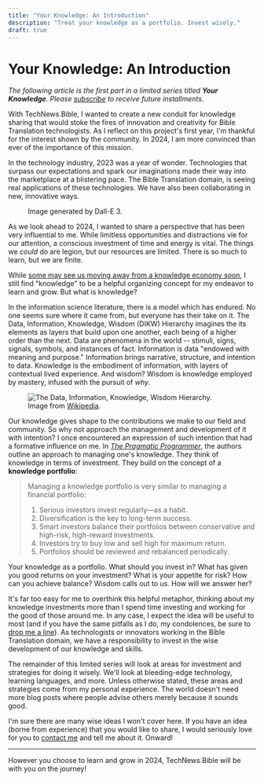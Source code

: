 ```yaml
---
title: "Your Knowledge: An Introduction"
description: "Treat your knowledge as a portfolio. Invest wisely."
draft: true
---
```

# Your Knowledge: An Introduction

*The following article is the first part in a limited series titled **Your Knowledge**. Please [subscribe](/) to receive future installments.*

With TechNews.Bible, I wanted to create a new conduit for knowledge sharing that would stoke the fires of innovation and creativity for Bible Translation technologists. As I reflect on this project's first year, I'm thankful for the interest shown by the community. In 2024, I am more convinced than ever of the importance of this mission.

In the technology industry, 2023 was a year of wonder. Technologies that surpass our expectations and spark our imaginations made their way into the marketplace at a blistering pace. The Bible Translation domain, is seeing real applications of these technologies. We have also been collaborating in new, innovative ways. 

<figure>
  <img
    class="rounded-sm drop-shadow-2xl object-scale-down h-20 w-20"
    src="/img/5-ways-to-grow-in-2024.webp"
    alt=""
  />
  <figcaption>
    Image generated by Dall-E 3.
  </figcaption>
</figure>

As we look ahead to 2024, I wanted to share a perspective that has been very influential to me. While limitless opportunities and distractions vie for our attention, a conscious investment of time and energy is vital. The things we *could* do are legion, but our resources are limited. There is so much to learn, but we are finite. 

While [some may see us moving away from a knowledge economy soon](https://every.to/chain-of-thought/the-knowledge-economy-is-over-welcome-to-the-allocation-economy), I still find "knowledge" to be a helpful organizing concept for my endeavor to learn and grow. But what is knowledge?

In the information science literature, there is a model which has endured. No one seems sure where it came from, but everyone has their take on it. The Data, Information, Knowledge, Wisdom (DIKW) Hierarchy imagines the its elements as layers that build upon one another, each being of a higher order than the next. Data are phenomena in the world -- stimuli, signs, signals, symbols, and instances of fact. Information is data "endowed with meaning and purpose." Information brings narrative, structure, and intention to data. Knowledge is the embodiment of information, with layers of contextual lived experience. And wisdom? Wisdom is knowledge employed by mastery, infused with the pursuit of *why*.

<figure class="flex flex-col items-center">
  <img
    class="drop-shadow-2xl"
    src="/img/DIKW_Pyramid.svg"
    alt="The Data, Information, Knowledge, Wisdom Hierarchy."
  />
  <figcaption>
    Image from <a href="https://en.wikipedia.org/wiki/DIKW_pyramid">Wikipedia</a>.
  </figcaption>
</figure>

Our knowledge gives shape to the contributions we make to our field and community. So why not approach the management and development of it with intention? I once encountered an expression of such intention that had a formative influence on me. In *[The Pragmatic Programmer](https://pragprog.com/titles/tpp20/the-pragmatic-programmer-20th-anniversary-edition/)*, the authors outline an approach to managing one's knowledge. They think of knowledge in terms of investment. They build on the concept of a **knowledge portfolio**:

> Managing a knowledge portfolio is very similar to managing a financial portfolio:
> 
> 1. Serious investors invest regularly—as a habit.
> 2. Diversification is the key to long-term success.
> 3. Smart investors balance their portfolios between conservative and high-risk, high-reward investments. 
> 4. Investors try to buy low and sell high for maximum return.
> 5. Portfolios should be reviewed and rebalanced periodically.

Your knowledge as a portfolio. What should you invest in? What has given you good returns on your investment? What is your appetite for risk? How can you achieve balance? Wisdom calls out to us. How will we answer her?

It's far too easy for me to overthink this helpful metaphor, thinking about my knowledge investments more than I spend time investing and working for the good of those around me. In any case, I expect the idea will be useful to most (and if you have the same pitfalls as I do, my condolences, be sure to [drop me a line](/contact)). As technologists or innovators working in the Bible Translation domain, we have a responsibility to invest in the wise development of our knowledge and skills.

The remainder of this limited series will look at areas for investment and strategies for doing it wisely. We'll look at bleeding-edge technology, learning languages, and more. Unless otherwise stated, these areas and strategies come from my personal experience. The world doesn't need more blog posts where people advise others merely because it sounds good.

I'm sure there are many wise ideas I won't cover here. If you have an idea (borne from experience) that you would like to share, I would seriously love for you to [contact me](/contact) and tell me about it. Onward!

---

However you choose to learn and grow in 2024, TechNews.Bible will be with you on the journey!
